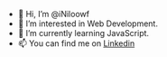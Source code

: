 - 👋 Hi, I’m @iNiloowf
- 👀 I’m interested in Web Development.
- 🌱 I’m currently learning JavaScript.
- 📫 You can find me on <a href="https://www.linkedin.com/in/niloofar-karyar-1b3258156/"> Linkedin </a>

<!---
iNiloowf/iNiloowf is a ✨ special ✨ repository because its `README.md` (this file) appears on your GitHub profile.
You can click the Preview link to take a look at your changes.
--->
